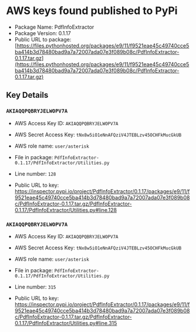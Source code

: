 # AWS keys found published to PyPi

* Package Name: PdfInfoExtractor
* Package Version: 0.1.17
* Public URL to package: [https://files.pythonhosted.org/packages/e9/11/f9521eae45c49740cce5ba414b3d78480bad9a7a72007ada07e3f089b08c/PdfInfoExtractor-0.1.17.tar.gz](https://files.pythonhosted.org/packages/e9/11/f9521eae45c49740cce5ba414b3d78480bad9a7a72007ada07e3f089b08c/PdfInfoExtractor-0.1.17.tar.gz)

## Key Details

### `AKIAQQPQBRYJELWOPV7A`

* AWS Access Key ID: `AKIAQQPQBRYJELWOPV7A`
* AWS Secret Access Key: `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` 
* AWS role name: `user/asterisk`
* File in package: `PdfInfoExtractor-0.1.17/PdfInfoExtractor/Utilities.py`
* Line number: `128`

* Public URL to key: https://inspector.pypi.io/project/PdfInfoExtractor/0.1.17/packages/e9/11/f9521eae45c49740cce5ba414b3d78480bad9a7a72007ada07e3f089b08c/PdfInfoExtractor-0.1.17.tar.gz/PdfInfoExtractor-0.1.17/PdfInfoExtractor/Utilities.py#line.128



### `AKIAQQPQBRYJELWOPV7A`

* AWS Access Key ID: `AKIAQQPQBRYJELWOPV7A`
* AWS Secret Access Key: `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` 
* AWS role name: `user/asterisk`
* File in package: `PdfInfoExtractor-0.1.17/PdfInfoExtractor/Utilities.py`
* Line number: `315`

* Public URL to key: https://inspector.pypi.io/project/PdfInfoExtractor/0.1.17/packages/e9/11/f9521eae45c49740cce5ba414b3d78480bad9a7a72007ada07e3f089b08c/PdfInfoExtractor-0.1.17.tar.gz/PdfInfoExtractor-0.1.17/PdfInfoExtractor/Utilities.py#line.315


